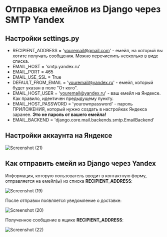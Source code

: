 # Отправка емейлов из Django через SMTP Yandex

## Настройки settings.py

- RECIPIENT_ADDRESS = 'youremail@gmail.com' - емейл, на который вы хотите получать сообщения. Можно перечислить несколько в виде списка.
- EMAIL_HOST = 'smtp.yandex.ru'
- EMAIL_PORT = 465
- EMAIL_USE_SSL = True
- DEFAULT_FROM_EMAIL = 'youremail@yandex.ru' - емейл, который будет указан в поле "От кого".
- EMAIL_HOST_USER = 'youremail@yandex.ru' - ваш емейл на Яндексе. Как правило, идентичен предыдущему пункту. 
- EMAIL_HOST_PASSWORD = 'yourownpassword' - пароль ПРИЛОЖЕНИЯ, который нужно создать в настройках Яндекса заранее. **Это не пароль от вашего емейла!**
- EMAIL_BACKEND = 'django.core.mail.backends.smtp.EmailBackend'

## Настройки аккаунта на Яндексе

![Screenshot (21)](https://user-images.githubusercontent.com/85797091/211198218-d1c2d452-6539-46dd-a927-583e3df190aa.png)

## Как отправить емейл из Django через Yandex

Информация, которую пользователь вводит в контактную форму, отправляется на емейл(ы) из списка **RECIPIENT_ADDRESS**:

![Screenshot (19)](https://user-images.githubusercontent.com/85797091/211197804-fb1cdd7f-7e31-4b88-bad5-1ffbc08cc6a8.png)

После отправки появляется уведомление о доставке:

![Screenshot (20)](https://user-images.githubusercontent.com/85797091/211198135-44086932-00c6-48c2-a5da-ab2f05967577.png)

Полученное сообщение в ящике **RECIPIENT_ADDRESS**:

![Screenshot (22)](https://user-images.githubusercontent.com/85797091/211198160-6ce8e645-0c65-426c-bb89-8fa4d1830a1a.png)
